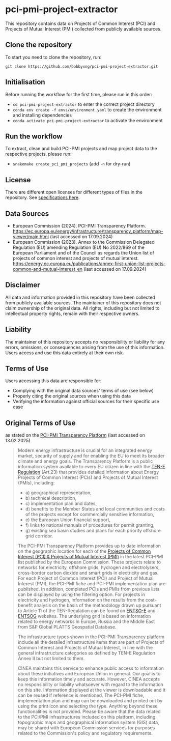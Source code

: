 # pci-pmi-project-extractor
This repository contains data on Projects of Common Interest (PCI) and Projects of Mutual Interest (PMI) collected from publicly available sources. 

## Clone the repository

To start you need to clone the repository, run:

`git clone https://github.com/bobbyxng/pci-pmi-project-extractor.git`

## Initialisation

Before running the workflow for the first time, please run in this order:

* `cd pci-pmi-project-extractor` to enter the correct project directory
* `conda env create -f envs/environment.yaml` to create the environment and installing dependencies
* `conda activate pci-pmi-project-extractor` to activate the environment

## Run the workflow

To extract, clean and build PCI-PMI projects and map project data to the respective projects, please run:
* `snakemake create_pci_pmi_projects` (add `-n` for dry-run)

## License

There are different open licenses for different types of files in the repository. See [specifications here](.reuse/dep5).

## Data Sources
- European Commission (2024). PCI-PMI Transparency Platform. https://ec.europa.eu/energy/infrastructure/transparency_platform/map-viewer/main.html (last accessed on 17.09.2024)
- European Commission (2023). Annex to the Commission Delegated Regulation (EU) amending Regulation (EU) No 2022/869 of the European Parliament and of the Council as regards the Union list of projects of common interest and projects of mutual interest. https://energy.ec.europa.eu/publications/annex-first-union-list-projects-common-and-mutual-interest_en (last accessed on 17.09.2024)

## Disclaimer
All data and information provided in this repository have been collected from publicly available sources. The maintainer of this repository does not claim ownership of the original data. All rights, including but not limited to intellectual property rights, remain with their respective owners.

## Liability
The maintainer of this repository accepts no responsibility or liability for any errors, omissions, or consequences arising from the use of this information. Users access and use this data entirely at their own risk.

## Terms of Use
Users accessing this data are responsible for:
- Complying with the original data sources' terms of use (see below)
- Properly citing the original sources when using this data
- Verifying the information against official sources for their specific use case

## Original Terms of Use 
as stated on the [PCI-PMI Transparency Platform](https://ec.europa.eu/energy/infrastructure/transparency_platform/map-viewer/main.html) (last accessed on 13.02.2025)

> Modern energy infrastructure is crucial for an integrated energy market, security of supply and for enabling the EU to meet its broader climate and energy goals. The Transparency Platform is a public information system available to every EU citizen in line with the [TEN-E Regulation](https://eur-lex.europa.eu/legal-content/EN/TXT/PDF/?uri=CELEX:32022R0869) (Art.23) that provides detailed information about Energy Projects of Common Interest (PCIs) and Projects of Mutual Interest (PMIs), including:
>
> - a) geographical representation,
> - b) technical description,
> - c) implementation plan and dates,
> - d) benefits to the Member States and local communities and costs of the projects except for commercially sensitive information,
> - e) the European Union financial support,
> - f) links to national manuals of procedures for permit granting,
> - g) existing sea basin studies and plans for each priority offshore grid corridor.
>
> The PCI-PMI Transparency Platform provides up to date information on the geographic location for each of the [Projects of Common Interest (PCI) & Projects of Mutual Interest (PMI)](https://energy.ec.europa.eu/system/files/2023-11/Annex%20PCI%20PMI%20list.pdf) in the latest PCI-PMI list published by the European Commission. These projects relate to networks for electricity, offshore grids, hydrogen and electrolysers, cross-border carbon dioxide and smart grids in electricity and gas. For each Project of Common Interest (PCI) and Project of Mutual Interest (PMI), the PCI-PMI fiche and PCI-PMI implementation plan are published. In addition, completed PCIs and PMIs from previous lists can be displayed by using the filtering option. For projects in electricity and hydrogen, information on the results from the cost-benefit analysis on the basis of the methodology drawn up pursuant to Article 11 of the TEN-Regulation can be found on [ENTSO-E](https://tyndp.entsoe.eu/) and [ENTSOG](https://www.entsog.eu/) websites. The underlying grid is based on information related to energy networks in Europe, Russia and the Middle East from S&P Global PLATTS Geospatial Database.
>
> The infrastructure types shown in the PCI-PMI Transparency platform include all the detailed infrastructure items that are part of Projects of Common Interest and Projects of Mutual Interest, in line with the general infrastructure categories as defined by TEN-E Regulation Annex II but not limited to them.
>
> CINEA maintains this service to enhance public access to information about these initiatives and European Union in general. Our goal is to keep this information timely and accurate. However, CINEA accepts no responsibility or liability whatsoever with regard to the information on this site. Information displayed at the viewer is downloadable and it can be reused if reference is mentioned. The PCI-PMI fiche, implementation plan and map can be downloaded and printed out by using the print icon and selecting the type. Anything beyond these functionalities is not provided. Please be aware that the data related to the PCI/PMI infrastructures included on this platform, including topographic maps and geographical information system (GIS) data, may be shared with European Commission services for purposes related to the Commission's policy and regulatory requirements.